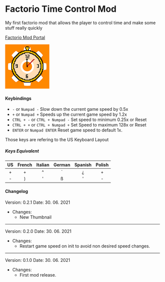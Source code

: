 # Factorio Time Control Mod

My first factorio mod that allows the player to control time and make some stuff really quickly

[Factorio Mod Portal](https://mods.factorio.com/mod/timeSpeed)

![alt text](https://github.com/avicarpio/Factorio-Time-Control-Mod/blob/main/timeSpeed_0.2.1/thumbnail.png "Logo Mod")

#### Keybindings

- `-` or `Numpad -` Slow down the current game speed by 0.5x
- `+` or `Numpad +`  Speeds up the current game speed by 1.2x
- `CTRL + -` or `CTRL + Numpad -` Set speed to minimum 0.25x or Reset
- `CTRL + +` or `CTRL + Numpad +` Set Speed to maximum 128x or Reset
- `ENTER` or `Numpad ENTER` Reset game speed to default 1x.

Those keys are refering to the US Keyboard Layout

##### Keys Equivalent

|  US  | French | Italian | German | Spanish | Polish |
| :--: | :----: | :-----: | :----: | :-----: | :----: |
|  +   |   +    |    ^    |   `    |    ¿    |   +    |
|  -   |   )    |    '    |   ß    |    '    |   -    |

#### Changelog

Version: 0.2.1
Date: 30. 06. 2021

- Changes:
  - New Thumbnail

---------------------------------------------------------------------------------------------------
Version: 0.2.0
Date: 30. 06. 2021

- Changes:
  - Restart game speed on init to avoid non desired speed changes.

---------------------------------------------------------------------------------------------------
Version: 0.1.0
Date: 30. 06. 2021

- Changes:
  - First mod release.
